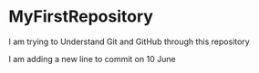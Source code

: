# MyFirstRepository
I am trying to Understand Git and GitHub through this repository

I am adding a new line to commit on 10 June
